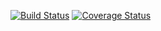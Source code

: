 [![Build Status](https://travis-ci.com/semen1994i/project2.svg?branch=master)](https://travis-ci.com/semen1994i/project2)
[![Coverage Status](https://coveralls.io/repos/github/semen1994i/project2/badge.svg?branch=master)](https://coveralls.io/github/semen1994i/project2?branch=master)
